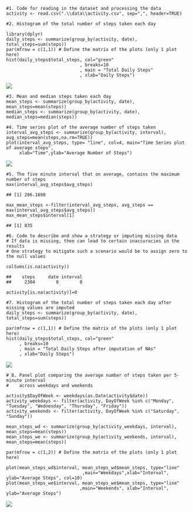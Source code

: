     #1. Code for reading in the dataset and processing the data
    activity <- read.csv(".\\data\\activity.csv", sep=",", header=TRUE)

    #2. Histogram of the total number of steps taken each day

    library(dplyr)
    daily_steps <- summarize(group_by(activity, date), total_steps=sum(steps))
    par(mfrow = c(1,1)) # Define the matrix of the plots (only 1 plot here)
    hist(daily_steps$total_steps, col="green"
                                , breaks=10 
                                , main = "Total Daily Steps"
                                , xlab="Daily Steps")  

![](PA1_template_files/figure-markdown_strict/unnamed-chunk-2-1.png)

    #3. Mean and median steps taken each day
    mean_steps <- summarize(group_by(activity, date), mean_steps=mean(steps))
    median_steps <- summarize(group_by(activity, date), median_steps=median(steps))

    #4. Time series plot of the average number of steps taken
    interval_avg_steps <- summarize(group_by(activity, interval), avg_steps=mean(steps,na.rm=TRUE))
    plot(interval_avg_steps, type= "line", col=4, main="Time Series plot of average steps",
         xlab="Time",ylab="Average Number of Steps")

![](PA1_template_files/figure-markdown_strict/unnamed-chunk-4-1.png)

    #5. The five minute interval that on average, contains the maximum number of steps
    max(interval_avg_steps$avg_steps)

    ## [1] 206.1698

    max_mean_steps <-filter(interval_avg_steps, avg_steps == max(interval_avg_steps$avg_steps))
    max_mean_steps$interval[1]

    ## [1] 835

    #6. Code to describe and show a strategy or imputing missing data
    # If data is missing, then can lead to certain inaccuracies in the results
    # One strategy to mitigate such a scenario would be to assign zero to the null values

    colSums(is.na(activity))

    ##    steps     date interval 
    ##     2304        0        0

    activity[is.na(activity)]=0

    #7. Histogram of the total number of steps taken each day after missing values are imputed
    daily_steps <- summarize(group_by(activity, date), total_steps=sum(steps))

    par(mfrow = c(1,1)) # Define the matrix of the plots (only 1 plot here)
    hist(daily_steps$total_steps, col="green"
         , breaks=10 
         , main = "Total Daily Steps after imputation of NAs"
         , xlab="Daily Steps")  

![](PA1_template_files/figure-markdown_strict/unnamed-chunk-7-1.png)

    # 8. Panel plot comparing the average number of steps taken per 5-minute interval 
    #    across weekdays and weekends

    activity$DayOfWeek <- weekdays(as.Date(activity$date))
    activity_weekdays <- filter(activity, DayOfWeek %in% c("Monday", "Tuesday", "Wednesday", "Thursday", "Friday"))
    activity_weekends <- filter(activity, DayOfWeek %in% c("Saturday", "Sunday"))

    mean_steps_wd <- summarize(group_by(activity_weekdays, interval), mean_steps=mean(steps))
    mean_steps_we <- summarize(group_by(activity_weekends, interval), mean_steps=mean(steps))

    par(mfrow = c(1,2)) # Define the matrix of the plots (only 1 plot here)

    plot(mean_steps_wd$interval, mean_steps_wd$mean_steps, type="line"
                                 ,main="Weekdays",xlab="Interval", ylab="Average Steps", col=10)
    plot(mean_steps_we$interval, mean_steps_we$mean_steps, type="line"
                                ,main="Weekends", xlab="Interval", ylab="Average Steps")

![](PA1_template_files/figure-markdown_strict/unnamed-chunk-8-1.png)
